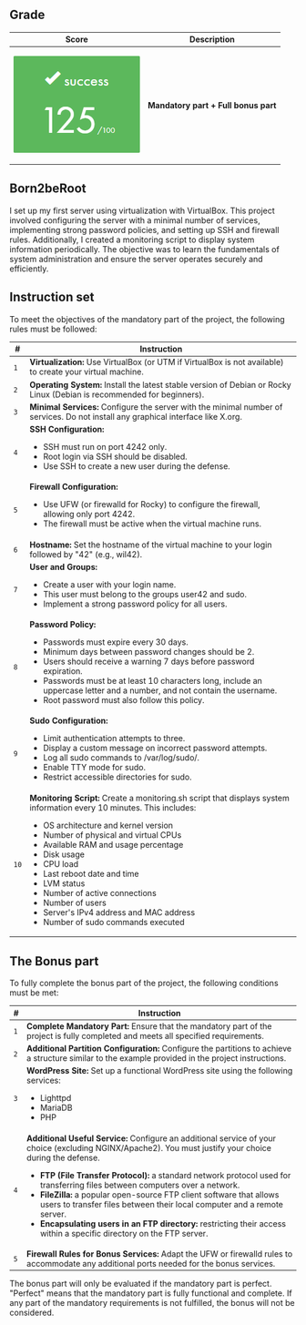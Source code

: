 ## Grade

| **Score**           | **Description**     |
|-----------------------|---------------|
| <p align="center"><img width="222px" alt="170px" src="./img/Score_125.png"></p> | **Mandatory part + Full bonus part**   |


## Born2beRoot

I set up my first server using virtualization with VirtualBox. This project involved configuring the server with a minimal number of services, implementing strong password policies, and setting up SSH and firewall rules. Additionally, I created a monitoring script to display system information periodically. The objective was to learn the fundamentals of system administration and ensure the server operates securely and efficiently.


## Instruction set

To meet the objectives of the mandatory part of the project, the following rules must be followed:

| **#** | **Instruction**                                                                                                                                                           |
| ----- | ------------------------------------------------------------------------------------------------------------------------------------------------------------------------- |
|  `1`  | **Virtualization:** Use VirtualBox (or UTM if VirtualBox is not available) to create your virtual machine. |
|  `2`  | **Operating System:** Install the latest stable version of Debian or Rocky Linux (Debian is recommended for beginners). |
|  `3`  | **Minimal Services:** Configure the server with the minimal number of services. Do not install any graphical interface like X.org. |
|  `4`  | **SSH Configuration:** <ul><li>SSH must run on port 4242 only.</li><li>Root login via SSH should be disabled.</li><li>Use SSH to create a new user during the defense.</li></ul> |
|  `5`  | **Firewall Configuration:** <ul><li>Use UFW (or firewalld for Rocky) to configure the firewall, allowing only port 4242.</li><li>The firewall must be active when the virtual machine runs.</li></ul> |
|  `6`  | **Hostname:** Set the hostname of the virtual machine to your login followed by "42" (e.g., wil42). |
|  `7`  | **User and Groups:** <ul><li>Create a user with your login name.</li><li>This user must belong to the groups user42 and sudo.</li><li>Implement a strong password policy for all users.</li></ul> |
|  `8`  | **Password Policy:** <ul><li>Passwords must expire every 30 days.</li><li>Minimum days between password changes should be 2.</li><li>Users should receive a warning 7 days before password expiration.</li><li>Passwords must be at least 10 characters long, include an uppercase letter and a number, and not contain the username.</li><li>Root password must also follow this policy.</li></ul> |
|  `9`  | **Sudo Configuration:** <ul><li>Limit authentication attempts to three.</li><li>Display a custom message on incorrect password attempts.</li><li>Log all sudo commands to /var/log/sudo/.</li><li>Enable TTY mode for sudo.</li><li>Restrict accessible directories for sudo.</li></ul> |
|  `10`  | **Monitoring Script:** Create a monitoring.sh script that displays system information every 10 minutes. This includes: <ul><li>OS architecture and kernel version</li><li>Number of physical and virtual CPUs</li><li>Available RAM and usage percentage</li><li>Disk usage</li><li>CPU load</li><li>Last reboot date and time</li><li>LVM status</li><li>Number of active connections</li><li>Number of users</li><li>Server's IPv4 address and MAC address</li><li>Number of sudo commands executed</li></ul> |


## The Bonus part

<p>To fully complete the bonus part of the project, the following conditions must be met:</p>

| **#** | **Instruction**                                                                                                                                                                 |
| ----- | ------------------------------------------------------------------------------------------------------------------------------------------------------------------------------- |
|  `1`  | **Complete Mandatory Part:** Ensure that the mandatory part of the project is fully completed and meets all specified requirements. |
|  `2`  | **Additional Partition Configuration:** Configure the partitions to achieve a structure similar to the example provided in the project instructions. |
|  `3`  | **WordPress Site:** Set up a functional WordPress site using the following services: <ul><li>Lighttpd</li><li>MariaDB</li><li>PHP</li></ul> |
|  `4`  | **Additional Useful Service:** Configure an additional service of your choice (excluding NGINX/Apache2). You must justify your choice during the defense. <ul><li>**FTP (File Transfer Protocol):** a standard network protocol used for transferring files between computers over a network.</li><li>**FileZilla:** a popular open-source FTP client software that allows users to transfer files between their local computer and a remote server.</li><li>**Encapsulating users in an FTP directory:** restricting their access within a specific directory on the FTP server.</li></ul> |
|  `5`  | **Firewall Rules for Bonus Services:** Adapt the UFW or firewalld rules to accommodate any additional ports needed for the bonus services. |

<p>The bonus part will only be evaluated if the mandatory part is perfect. "Perfect" means that the mandatory part is fully functional and complete. If any part of the mandatory requirements is not fulfilled, the bonus will not be considered.</p>